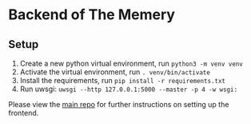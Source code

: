 # Backend of The Memery

## Setup

1. Create a new python virtual environment, run `python3 -m venv venv`
2. Activate the virtual environment, run `. venv/bin/activate`
3. Install the requirements, run `pip install -r requirements.txt`
4. Run uwsgi: `uwsgi --http 127.0.0.1:5000 --master -p 4 -w wsgi:`

Please view the [main repo](https://www.github.com/MrMan314/memery) for further instructions on setting up the frontend.
